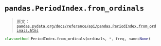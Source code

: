 # `pandas.PeriodIndex.from_ordinals`

> 原文：[`pandas.pydata.org/docs/reference/api/pandas.PeriodIndex.from_ordinals.html`](https://pandas.pydata.org/docs/reference/api/pandas.PeriodIndex.from_ordinals.html)

```py
classmethod PeriodIndex.from_ordinals(ordinals, *, freq, name=None)
```
